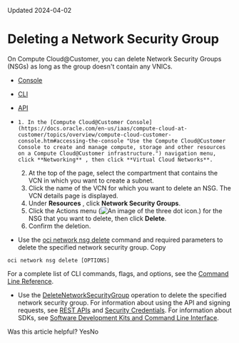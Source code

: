 Updated 2024-04-02
# Deleting a Network Security Group
On Compute Cloud@Customer, you can delete Network Security Groups (NSGs) as long as the group doesn't contain any VNICs.
  * [Console](https://docs.oracle.com/en-us/iaas/compute-cloud-at-customer/topics/network/deleting-a-network-security-group.htm)
  * [CLI](https://docs.oracle.com/en-us/iaas/compute-cloud-at-customer/topics/network/deleting-a-network-security-group.htm)
  * [API](https://docs.oracle.com/en-us/iaas/compute-cloud-at-customer/topics/network/deleting-a-network-security-group.htm)


  *     1. In the [Compute Cloud@Customer Console](https://docs.oracle.com/en-us/iaas/compute-cloud-at-customer/topics/overview/compute-cloud-customer-console.htm#accessing-the-console "Use the Compute Cloud@Customer Console to create and manage compute, storage and other resources on a Compute Cloud@Customer infrastructure.") navigation menu, click **Networking** , then click **Virtual Cloud Networks**.
    2. At the top of the page, select the compartment that contains the VCN in which you want to create a subnet.
    3. Click the name of the VCN for which you want to delete an NSG. 
The VCN details page is displayed.
    4. Under **Resources** , click **Network Security Groups**.
    5. Click the Actions menu (![An image of the three dot icon.](https://docs.oracle.com/en-us/iaas/compute-cloud-at-customer/images/three-dots.png)) for the NSG that you want to delete, then click **Delete**.
    6. Confirm the deletion.
  * Use the [oci network nsg delete](https://docs.oracle.com/iaas/tools/oci-cli/latest/oci_cli_docs/cmdref/network/nsg/delete.html) command and required parameters to delete the specified network security group.
Copy
```
oci network nsg delete [OPTIONS]
```

For a complete list of CLI commands, flags, and options, see the [Command Line Reference](https://docs.oracle.com/iaas/tools/oci-cli/latest/oci_cli_docs/index.html).
  * Use the [DeleteNetworkSecurityGroup](https://docs.oracle.com/iaas/api/#/en/iaas/latest/NetworkSecurityGroup/DeleteNetworkSecurityGroup) operation to delete the specified network security group.
For information about using the API and signing requests, see [REST APIs](https://docs.oracle.com/iaas/Content/API/Concepts/usingapi.htm#REST_APIs) and [Security Credentials](https://docs.oracle.com/iaas/Content/General/Concepts/credentials.htm). For information about SDKs, see [Software Development Kits and Command Line Interface](https://docs.oracle.com/iaas/Content/API/Concepts/sdks.htm#Software_Development_Kits_and_Command_Line_Interface).


Was this article helpful?
YesNo

